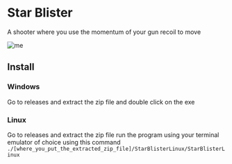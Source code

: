# Star Blister

A shooter where you use the momentum of your gun recoil to move

![me](https://github.com/chlorinelungs/starblister/blob/main/Godot_shOyD3UZ11.gif)

## Install

### Windows
Go to releases and extract the zip file and double click on the exe

### Linux
Go to releases and extract the zip file
run the program using your terminal emulator of choice using this command
```./[where_you_put_the_extracted_zip_file]/StarBlisterLinux/StarBlisterLinux```
